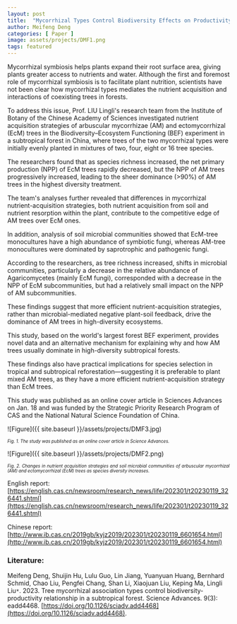 ```yaml
---
layout: post
title:  "Mycorrhizal Types Control Biodiversity Effects on Productivity"
author: Meifeng Deng
categories: [ Paper ]
image: assets/projects/DMF1.png
tags: featured
---
```

Mycorrhizal symbiosis helps plants expand their root surface area, giving plants greater access to nutrients and water. Although the first and foremost role of mycorrhizal symbiosis is to facilitate plant nutrition, scientists have not been clear how mycorrhizal types mediates the nutrient acquisition and interactions of coexisting trees in forests. 

To address this issue, Prof. LIU Lingli's research team from the Institute of Botany of the Chinese Academy of Sciences investigated nutrient acquisition strategies of arbuscular mycorrhizae (AM) and ectomycorrhizal (EcM) trees in the Biodiversity–Ecosystem Functioning (BEF) experiment in a subtropical forest in China, where trees of the two mycorrhizal types were initially evenly planted in mixtures of two, four, eight or 16 tree species. 

The researchers found that as species richness increased, the net primary production (NPP) of EcM trees rapidly decreased, but the NPP of AM trees progressively increased, leading to the sheer dominance (>90%) of AM trees in the highest diversity treatment. 

The team's analyses further revealed that differences in mycorrhizal nutrient-acquisition strategies, both nutrient acquisition from soil and nutrient resorption within the plant, contribute to the competitive edge of AM trees over EcM ones.

In addition, analysis of soil microbial communities showed that EcM-tree monocultures have a high abundance of symbiotic fungi, whereas AM-tree monocultures were dominated by saprotrophic and pathogenic fungi.

According to the researchers, as tree richness increased, shifts in microbial communities, particularly a decrease in the relative abundance of Agaricomycetes (mainly EcM fungi), corresponded with a decrease in the NPP of EcM subcommunities, but had a relatively small impact on the NPP of AM subcommunities.

These findings suggest that more efficient nutrient-acquisition strategies, rather than microbial-mediated negative plant-soil feedback, drive the dominance of AM trees in high-diversity ecosystems.

This study, based on the world's largest forest BEF experiment, provides novel data and an alternative mechanism for explaining why and how AM trees usually dominate in high-diversity subtropical forests. 

These findings also have practical implications for species selection in tropical and subtropical reforestation—suggesting it is preferable to plant mixed AM trees, as they have a more efficient nutrient-acquisition strategy than EcM trees.

This study was published as an online cover article in Sciences Advances on Jan. 18 and was funded by the Strategic Priority Research Program of CAS and the National Natural Science Foundation of China. 

![Figure]({{ site.baseurl }}/assets/projects/DMF3.jpg)
<p style='text-align: justify;' ><span style="font-style: italic; font-size:70%">Fig. 1. The study was published as an online cover article in Science Advances.
</span></p>

![Figure]({{ site.baseurl }}/assets/projects/DMF2.png)
<p style='text-align: justify;' ><span style="font-style: italic; font-size:70%">Fig. 2. Changes in nutrient acquisition strategies and soil microbial communities of arbuscular mycorrhizal (AM) and ectomycorrhizal (EcM) trees as species diversity increases.
</span></p>

English report:
[https://english.cas.cn/newsroom/research_news/life/202301/t20230119_326441.shtml](https://english.cas.cn/newsroom/research_news/life/202301/t20230119_326441.shtml)

Chinese report:
[http://www.ib.cas.cn/2019gb/kyjz2019/202301/t20230119_6601654.html](http://www.ib.cas.cn/2019gb/kyjz2019/202301/t20230119_6601654.html)

### Literature:
Meifeng Deng, Shuijin Hu, Lulu Guo, Lin Jiang, Yuanyuan Huang, Bernhard Schmid, Chao Liu, Pengfei Chang, Shan Li, Xiaojuan Liu, Keping Ma, Lingli Liu<code>&ast;</code>. 2023. Tree mycorrhizal association types control biodiversity-productivity relationship in a subtropical forest. Science Advances. 9(3): eadd4468. [https://doi.org/10.1126/sciadv.add4468](https://doi.org/10.1126/sciadv.add4468).


